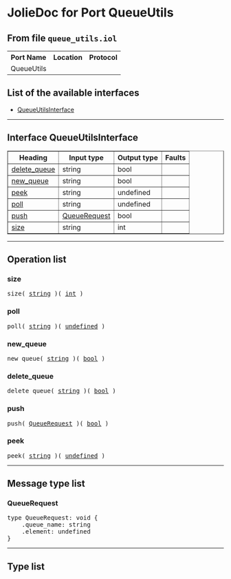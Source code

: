 <html>
<head></head><body>
<h1>JolieDoc for Port QueueUtils</h1>
<h2>From file <code>queue_utils.iol</code></h2>
<table>
<tr>
<th>Port Name</th>
<th>Location</th>
<th>Protocol</th>
</tr>
<tr>
<td>QueueUtils</td>
<td></td>
<td></td>
</tr>
</table>
<h2>List of the available interfaces</h2>
<ul>
<li><a href="#QueueUtilsInterface">QueueUtilsInterface </a>
</ul>
<hr>
<h2 id=QueueUtilsInterface>Interface QueueUtilsInterface</h2>
<a name="QueueUtilsInterface"></a>
<table border="1">
<tr>
<th>Heading</th>
<th>Input type</th>
<th>Output type</th>
<th>Faults</th>
</tr>
<tr>
<td><a href="#delete_queue">delete_queue</a></td>
<td>string<br /></td>
<td>bool<br /></td>
<td>
</td>
</tr>
<tr>
<td><a href="#new_queue">new_queue</a></td>
<td>string<br /></td>
<td>bool<br /></td>
<td>
</td>
</tr>
<tr>
<td><a href="#peek">peek</a></td>
<td>string<br /></td>
<td>undefined<br /></td>
<td>
</td>
</tr>
<tr>
<td><a href="#poll">poll</a></td>
<td>string<br /></td>
<td>undefined<br /></td>
<td>
</td>
</tr>
<tr>
<td><a href="#push">push</a></td>
<td><a href="#QueueRequest">QueueRequest</a><br /></td>
<td>bool<br /></td>
<td>
</td>
</tr>
<tr>
<td><a href="#size">size</a></td>
<td>string<br /></td>
<td>int<br /></td>
<td>
</td>
</tr>
</table>
<hr>
<h2>Operation list</h2>
<div class="operation-title"><a name="size"></a><h3 id="size">size</h3></div>
<pre>size( <a href="#string">string</a> )( <a href="#int">int</a> )
</pre>
<div class="operation-title"><a name="poll"></a><h3 id="poll">poll</h3></div>
<pre>poll( <a href="#string">string</a> )( <a href="#undefined">undefined</a> )
</pre>
<div class="operation-title"><a name="new_queue"></a><h3 id="new_queue">new_queue</h3></div>
<pre>new_queue( <a href="#string">string</a> )( <a href="#bool">bool</a> )
</pre>
<div class="operation-title"><a name="delete_queue"></a><h3 id="delete_queue">delete_queue</h3></div>
<pre>delete_queue( <a href="#string">string</a> )( <a href="#bool">bool</a> )
</pre>
<div class="operation-title"><a name="push"></a><h3 id="push">push</h3></div>
<pre>push( <a href="#QueueRequest">QueueRequest</a> )( <a href="#bool">bool</a> )
</pre>
<div class="operation-title"><a name="peek"></a><h3 id="peek">peek</h3></div>
<pre>peek( <a href="#string">string</a> )( <a href="#undefined">undefined</a> )
</pre>
<hr>
<h2>Message type list</h2>
<a name="QueueRequest"></a><h3 id="QueueRequest">QueueRequest</h3>
<pre lang="jolie">type QueueRequest: void { 
    .queue_name: string
    .element: undefined
}</pre>
<hr>
<h2>Type list</h2>
</body>
</html>
